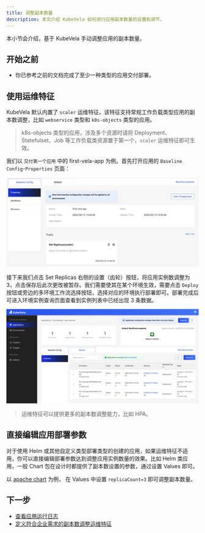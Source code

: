 ```yaml
---
title: 调整副本数量
description: 本文介绍 KubeVela 如何进行应用副本数量的设置和调节。
---
```


本小节会介绍，基于 KubeVela 手动调整应用的副本数量。

## 开始之前

- 你已参考之前的文档完成了至少一种类型的应用交付部署。

## 使用运维特征

KubeVela 默认内置了 `scaler` 运维特征，该特征支持常规工作负载类型应用的副本数调整，比如 `webservice` 类型和 `k8s-objects` 类型的应用。

> k8s-objects 类型的应用，涉及多个资源时请将 Deployment、Statefulset、Job 等工作负载类资源置于第一个，`scaler` 运维特征即可生效。

我们以 `交付第一个应用` 中的 first-vela-app 为例。首先打开应用的 `Baseline Config`-`Properties` 页面：

![app-trait-scaler](../resources/app-scaler.jpg)

接下来我们点击 Set Replicas 右侧的设置（齿轮）按钮，将应用实例数调整为 3，点击保存后此次更改被暂存。我们需要使其在某个环境生效，需要点击 `Deploy` 按钮或旁边的多环境工作流选择按钮，选择对应的环境执行部署即可。部署完成后可进入环境实例查询页面查看到实例列表中已经出现 3 条数据。

![instance-trait-scaler](../resources/instance-trait-scaler.jpg)

> 运维特征可以提供更多的副本数调整能力，比如 HPA。

## 直接编辑应用部署参数

对于使用 Helm 或其他自定义类型部署类型的创建的应用，如果运维特征不适用，你可以直接编辑部署参数达到调整应用实例数量的效果。比如 Helm 类应用，一般 Chart 包在设计时都提供了副本数设置的参数，通过设置 Values 即可。

以 [apache chart](https://github.com/bitnami/charts/tree/master/bitnami/apache) 为例， 在 Values 中设置 `replicaCount=3` 即可调整副本数量。

## 下一步

- [查看应用运行日志](../how-to/dashboard/application/get-application-log)
- [定义符合企业需求的副本数调整运维特征](../platform-engineers/traits/customize-trait)
